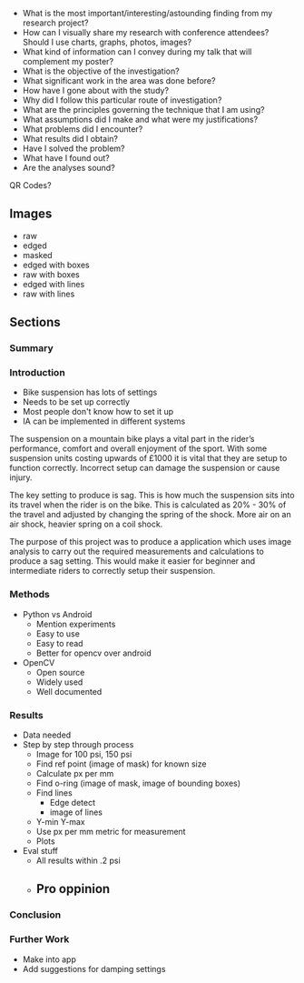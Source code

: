  - What is the most important/interesting/astounding finding from my research project?
 - How can I visually share my research with conference attendees? Should I use charts, graphs, photos, images?
 - What kind of information can I convey during my talk that will complement my poster?
 - What is the objective of the investigation?
 - What significant work in the area was done before?
 - How have I gone about with the study?
 - Why did I follow this particular route of investigation?
 - What are the principles governing the technique that I am using?
 - What assumptions did I make and what were my justifications?
 - What problems did I encounter?
 - What results did I obtain?
 - Have I solved the problem?
 - What have I found out?
 - Are the analyses sound?


QR Codes?

## Images
 - raw
 - edged
 - masked
 - edged with boxes
 - raw with boxes
 - edged with lines
 - raw with lines

## Sections
### Summary

### Introduction
 - Bike suspension has lots of settings
 - Needs to be set up correctly
 - Most people don't know how to set it up
 - IA can be implemented in different systems

The suspension on a mountain bike plays a vital part in the rider’s performance, comfort and overall enjoyment of the sport. With some suspension units costing upwards of £1000 it is vital that they are setup to function correctly. Incorrect setup can damage the suspension or cause injury.

The key setting to produce is sag. This is how much the suspension sits into its travel when the rider is on the bike. This is calculated as 20% - 30% of the travel and adjusted by changing the spring of the shock. More air on an air shock, heavier spring on a coil shock.

The purpose of this project was to produce a application which uses image analysis to carry out the required measurements and calculations to produce a sag setting. This would make it easier for beginner and intermediate riders to correctly setup their suspension.

### Methods
 - Python vs Android
     - Mention experiments
     - Easy to use
     - Easy to read
     - Better for opencv over android
 - OpenCV
     - Open source
     - Widely used
     - Well documented

### Results
 - Data needed
 - Step by step through process
     - Image for 100 psi, 150 psi
     - Find ref point (image of mask) for known size
     - Calculate px per mm
     - Find o-ring (image of mask, image of bounding boxes)
     - Find lines
         - Edge detect
         - image of lines
     - Y-min Y-max
     - Use px per mm metric for measurement
     - Plots
 - Eval stuff
    - All results within .2 psi
    - Pro oppinion
        -

### Conclusion

### Further Work
 - Make into app
 - Add suggestions for damping settings
